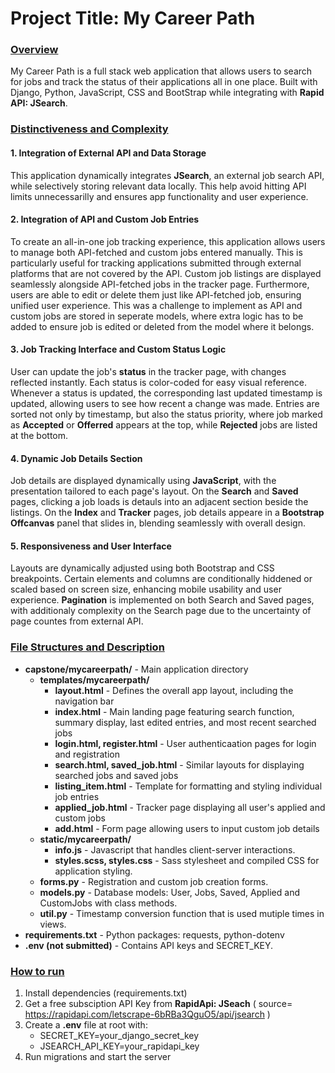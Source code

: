 # Project Title: My Career Path

### <ins>Overview</ins>

My Career Path is a full stack web application that allows users to search for jobs and track the status of their applications all in one place. Built with Django, Python, JavaScript, CSS and BootStrap while integrating with **Rapid API: JSearch**.

### <ins>Distinctiveness and Complexity</ins>

#### 1. Integration of External API and Data Storage
This application dynamically integrates **JSearch**, an external job search API, while selectively storing relevant data locally. This help avoid hitting API limits unnecessarilly and ensures app functionality and user experience.

#### 2. Integration of API and Custom Job Entries
To create an all-in-one job tracking experience, this application allows users to manage both API-fetched and custom jobs entered manually. This is particularly useful for tracking applications submitted through external platforms that are not covered by the API. Custom job listings are displayed seamlessly alongside API-fetched jobs in the tracker page. Furthermore, users are able to edit or delete them just like API-fetched job, ensuring unified user experience. This was a challenge to implement as API and custom jobs are stored in seperate models, where extra logic has to be added to ensure job is edited or deleted from the model where it belongs.

#### 3. Job Tracking Interface and Custom Status Logic
User can update the job's **status** in the tracker page, with changes reflected instantly. Each status is color-coded for easy visual reference. Whenever a status is updated, the corresponding last updated timestamp is updated, allowing users to see how recent a change was made. Entries are sorted not only by timestamp, but also the status priority, where job marked as **Accepted** or **Offerred** appears at the top, while **Rejected** jobs are listed at the bottom.

#### 4. Dynamic Job Details Section
Job details are displayed dynamically using **JavaScript**, with the presentation tailored to each page's layout. On the **Search** and **Saved** pages, clicking a job loads is detauls into an adjacent section beside the listings. On the **Index** and **Tracker** pages, job details appeare in a **Bootstrap Offcanvas** panel that slides in, blending seamlessly with overall design.

#### 5. Responsiveness and User Interface
Layouts are dynamically adjusted using both Bootstrap and CSS breakpoints. Certain elements and columns are conditionally hiddened or scaled based on screen size, enhancing mobile usability and user experience. **Pagination** is implemented on both Search and Saved pages, with additionaly complexity on the Search page due to the uncertainty of page countes from external API.


### <ins>File Structures and Description</ins>
- **capstone/mycareerpath/** - Main application directory
  - **templates/mycareerpath/**
    - **layout.html** - Defines the overall app layout, including the navigation bar
    - **index.html** - Main landing page featuring search function, summary display, last edited entries, and most recent searched jobs
    - **login.html, register.html** - User authenticaation pages for login and registration
    - **search.html, saved_job.html** - Similar layouts for displaying searched jobs and saved jobs
    - **listing_item.html** - Template for formatting and styling individual job entries
    - **applied_job.html** - Tracker page displaying all user's applied and custom jobs
    - **add.html** - Form page allowing users to input custom job details
  - **static/mycareerpath/**
    - **info.js** - Javascript that handles client-server interactions.
    - **styles.scss, styles.css** - Sass stylesheet and compiled CSS for application styling.
  - **forms.py** - Registration and custom job creation forms.
  - **models.py** - Database models: User, Jobs, Saved, Applied and CustomJobs with class methods.
  - **util.py** - Timestamp conversion function that is used mutiple times in views.
- **requirements.txt** - Python packages: requests, python-dotenv
- **.env (not submitted)** - Contains API keys and SECRET_KEY.

### <ins>How to run</ins>
1. Install dependencies (requirements.txt)
2. Get a free subsciption API Key from **RapidApi: JSeach** ( source= https://rapidapi.com/letscrape-6bRBa3QguO5/api/jsearch )
3. Create a **.env** file at root with:
   - SECRET_KEY=your_django_secret_key
   - JSEARCH_API_KEY=your_rapidapi_key
4. Run migrations and start the server

